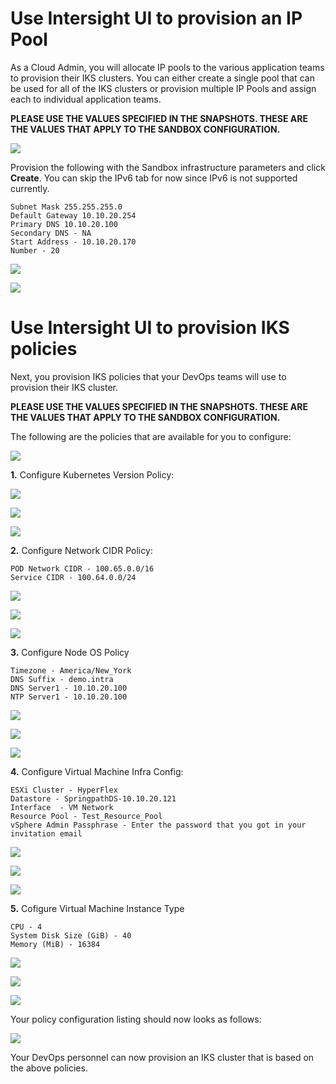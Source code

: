 # Use Intersight UI to provision an IP Pool

As a Cloud Admin, you will allocate IP pools to the various application teams to provision their IKS clusters. You can either create a single pool that can be used for all of the IKS clusters or provision multiple IP Pools and assign each to individual application teams. 

**PLEASE USE THE VALUES SPECIFIED IN THE SNAPSHOTS. THESE ARE THE VALUES THAT APPLY TO THE SANDBOX CONFIGURATION.**

![](https://github.com/kiskander/LC-hcloud-proposal/blob/main/08-intersight/intersight-04-ui-hello-iks-introduction/assets/images/ippool.png?raw=true)

Provision the following with the Sandbox infrastructure parameters and click **Create**. You can skip the IPv6 tab for now since IPv6 is not supported currently.

```
Subnet Mask 255.255.255.0
Default Gateway 10.10.20.254
Primary DNS 10.10.20.100
Secondary DNS - NA
Start Address - 10.10.20.170
Number - 20
```

![](https://github.com/kiskander/LC-hcloud-proposal/blob/main/08-intersight/intersight-04-ui-hello-iks-introduction/assets/images/ippool1.png?raw=true)

![](https://github.com/kiskander/LC-hcloud-proposal/blob/main/08-intersight/intersight-04-ui-hello-iks-introduction/assets/images/ippool2.png?raw=true)

# Use Intersight UI to provision IKS policies

Next, you provision IKS policies that your DevOps teams will use to provision their IKS cluster. 

**PLEASE USE THE VALUES SPECIFIED IN THE SNAPSHOTS. THESE ARE THE VALUES THAT APPLY TO THE SANDBOX CONFIGURATION.**

The following are the policies that are available for you to configure:

![](https://github.com/kiskander/LC-hcloud-proposal/blob/main/08-intersight/intersight-04-ui-hello-iks-introduction/assets/images/Picture18.png?raw=true)



__1.__ Configure Kubernetes Version Policy:

![](https://github.com/kiskander/LC-hcloud-proposal/blob/main/08-intersight/intersight-04-ui-hello-iks-introduction/assets/images/kubever1.png?raw=true)

![](https://github.com/kiskander/LC-hcloud-proposal/blob/main/08-intersight/intersight-04-ui-hello-iks-introduction/assets/images/kubever2.png?raw=true)

![](https://github.com/kiskander/LC-hcloud-proposal/blob/main/08-intersight/intersight-04-ui-hello-iks-introduction/assets/images/kubever3.png?raw=true)



__2.__ Configure Network CIDR Policy:

```
POD Network CIDR - 100.65.0.0/16
Service CIDR - 100.64.0.0/24
```

![](https://github.com/kiskander/LC-hcloud-proposal/blob/main/08-intersight/intersight-04-ui-hello-iks-introduction/assets/images/netcidr1.png?raw=true)

![](https://github.com/kiskander/LC-hcloud-proposal/blob/main/08-intersight/intersight-04-ui-hello-iks-introduction/assets/images/netcidr2.png?raw=true)

![](https://github.com/kiskander/LC-hcloud-proposal/blob/main/08-intersight/intersight-04-ui-hello-iks-introduction/assets/images/netcidr3.png?raw=true)



__3.__ Configure Node OS Policy

```
Timezone - America/New_York
DNS Suffix - demo.intra
DNS Server1 - 10.10.20.100
NTP Server1 - 10.10.20.100
```

![](https://github.com/kiskander/LC-hcloud-proposal/blob/main/08-intersight/intersight-04-ui-hello-iks-introduction/assets/images/nodeos1.png?raw=true)

![](https://github.com/kiskander/LC-hcloud-proposal/blob/main/08-intersight/intersight-04-ui-hello-iks-introduction/assets/images/nodeos2.png?raw=true)

![](https://github.com/kiskander/LC-hcloud-proposal/blob/main/08-intersight/intersight-04-ui-hello-iks-introduction/assets/images/nodeos3.png?raw=true)



__4.__ Configure Virtual Machine Infra Config:

```
ESXi Cluster - HyperFlex
Datastore - SpringpathDS-10.10.20.121
Interface  - VM Network
Resource Pool - Test_Resource_Pool
vSphere Admin Passphrase - Enter the password that you got in your invitation email
```

![](https://github.com/kiskander/LC-hcloud-proposal/blob/main/08-intersight/intersight-04-ui-hello-iks-introduction/assets/images/infra1.png?raw=true)

![](https://github.com/kiskander/LC-hcloud-proposal/blob/main/08-intersight/intersight-04-ui-hello-iks-introduction/assets/images/infra2.png?raw=true)

![](https://github.com/kiskander/LC-hcloud-proposal/blob/main/08-intersight/intersight-04-ui-hello-iks-introduction/assets/images//infra3.png?raw=true)



__5.__ Cofigure Virtual Machine Instance Type

```
CPU - 4
System Disk Size (GiB) - 40
Memory (MiB) - 16384
```

![](https://github.com/kiskander/LC-hcloud-proposal/blob/main/08-intersight/intersight-04-ui-hello-iks-introduction/assets/images/inst1.png?raw=true)

![](https://github.com/kiskander/LC-hcloud-proposal/blob/main/08-intersight/intersight-04-ui-hello-iks-introduction/assets/images/inst2.png?raw=true)

![](https://github.com/kiskander/LC-hcloud-proposal/blob/main/08-intersight/intersight-04-ui-hello-iks-introduction/assets/images/inst3.png?raw=true)



Your policy configuration listing should now looks as follows:

![](https://github.com/kiskander/LC-hcloud-proposal/blob/main/08-intersight/intersight-04-ui-hello-iks-introduction/assets/images/pol.png?raw=true)


Your DevOps personnel can now provision an IKS cluster that is based on the above policies.
